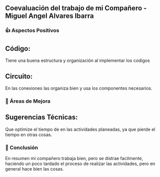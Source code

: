 
## Coevaluación del trabajo de mi Compañero - Miguel Angel Alvares Ibarra

### 👍 Aspectos Positivos

## Código:

Tiene una buena estructura y organización al implementar los codigos

## Circuito:

En las conexiones las organiza bien y usa los componentes necesarios.


### 🔧 Áreas de Mejora

## Sugerencias Técnicas:

Que optimize el tiempo de en las actividades planeadas, ya que pierde el tiempo en otras cosas.


### 💭 Conclusión
En resumen mi compañero trabaja bien, pero se distrae facilmente, haciendo un poco tardado el proceso de realizar las actividades, pero en general hace bien las cosas.

